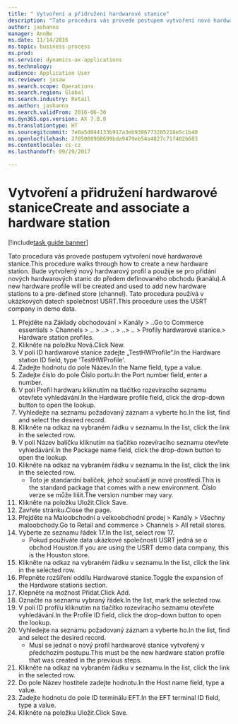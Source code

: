 ```yaml
--- 
title: " Vytvoření a přidružení hardwarové stanice"
description: "Tato procedura vás provede postupem vytvoření nové hardwarové stanice."
author: jashanno
manager: AnnBe
ms.date: 11/14/2016
ms.topic: business-process
ms.prod: 
ms.service: dynamics-ax-applications
ms.technology: 
audience: Application User
ms.reviewer: josaw
ms.search.scope: Operations
ms.search.region: Global
ms.search.industry: Retail
ms.author: jashanno
ms.search.validFrom: 2016-06-30
ms.dyn365.ops.version: AX 7.0.0
ms.translationtype: HT
ms.sourcegitcommit: 7e0a5d044133b917a3eb9386773205218e5c1b40
ms.openlocfilehash: 2705008908699bda9479eb54a4827c71f402b603
ms.contentlocale: cs-cz
ms.lasthandoff: 09/29/2017

---
```

# <a name="create-and-associate-a-hardware-station"></a><span data-ttu-id="050cc-103"> Vytvoření a přidružení hardwarové stanice</span><span class="sxs-lookup"><span data-stu-id="050cc-103">Create and associate a hardware station</span></span>

[!include[task guide banner](../includes/task-guide-banner.md)]

<span data-ttu-id="050cc-104">Tato procedura vás provede postupem vytvoření nové hardwarové stanice.</span><span class="sxs-lookup"><span data-stu-id="050cc-104">This procedure walks through how to create a new hardware station.</span></span> <span data-ttu-id="050cc-105">Bude vytvořený nový hardwarový profil a použije se pro přidání nových hardwarových stanic do předem definovaného obchodu (kanálu).</span><span class="sxs-lookup"><span data-stu-id="050cc-105">A new hardware profile will be created and used to add new hardware stations to a pre-defined store (channel).</span></span> <span data-ttu-id="050cc-106">Tato procedura používá v ukázkových datech společnost USRT.</span><span class="sxs-lookup"><span data-stu-id="050cc-106">This procedure uses the USRT company in demo data.</span></span>

1. <span data-ttu-id="050cc-107">Přejděte na Základy obchodování > Kanály > ..</span><span class="sxs-lookup"><span data-stu-id="050cc-107">Go to Commerce essentials > Channels > ..</span></span> <span data-ttu-id="050cc-108">> ..</span><span class="sxs-lookup"><span data-stu-id="050cc-108">> ..</span></span> <span data-ttu-id="050cc-109">> ..</span><span class="sxs-lookup"><span data-stu-id="050cc-109">> ..</span></span> <span data-ttu-id="050cc-110">> Profily hardwarové stanice.</span><span class="sxs-lookup"><span data-stu-id="050cc-110">> Hardware station profiles.</span></span>
2. <span data-ttu-id="050cc-111">Klikněte na položku Nová.</span><span class="sxs-lookup"><span data-stu-id="050cc-111">Click New.</span></span>
3. <span data-ttu-id="050cc-112">V poli ID hardwarové stanice zadejte „TestHWProfile“.</span><span class="sxs-lookup"><span data-stu-id="050cc-112">In the Hardware station ID field, type 'TestHWProfile'.</span></span>
4. <span data-ttu-id="050cc-113">Zadejte hodnotu do pole Název.</span><span class="sxs-lookup"><span data-stu-id="050cc-113">In the Name field, type a value.</span></span>
5. <span data-ttu-id="050cc-114">Zadejte číslo do pole Číslo portu.</span><span class="sxs-lookup"><span data-stu-id="050cc-114">In the Port number field, enter a number.</span></span>
6. <span data-ttu-id="050cc-115">V poli Profil hardwaru kliknutím na tlačítko rozevíracího seznamu otevřete vyhledávání.</span><span class="sxs-lookup"><span data-stu-id="050cc-115">In the Hardware profile field, click the drop-down button to open the lookup.</span></span>
7. <span data-ttu-id="050cc-116">Vyhledejte na seznamu požadovaný záznam a vyberte ho.</span><span class="sxs-lookup"><span data-stu-id="050cc-116">In the list, find and select the desired record.</span></span>
8. <span data-ttu-id="050cc-117">Klikněte na odkaz na vybraném řádku v seznamu.</span><span class="sxs-lookup"><span data-stu-id="050cc-117">In the list, click the link in the selected row.</span></span>
9. <span data-ttu-id="050cc-118">V poli Název balíčku kliknutím na tlačítko rozevíracího seznamu otevřete vyhledávání.</span><span class="sxs-lookup"><span data-stu-id="050cc-118">In the Package name field, click the drop-down button to open the lookup.</span></span>
10. <span data-ttu-id="050cc-119">Klikněte na odkaz na vybraném řádku v seznamu.</span><span class="sxs-lookup"><span data-stu-id="050cc-119">In the list, click the link in the selected row.</span></span>
    * <span data-ttu-id="050cc-120">Toto je standardní balíček, jehož součástí je nové prostředí.</span><span class="sxs-lookup"><span data-stu-id="050cc-120">This is the standard package that comes with a new environment.</span></span> <span data-ttu-id="050cc-121">Číslo verze se může lišit.</span><span class="sxs-lookup"><span data-stu-id="050cc-121">The version number may vary.</span></span>  
11. <span data-ttu-id="050cc-122">Klikněte na položku Uložit.</span><span class="sxs-lookup"><span data-stu-id="050cc-122">Click Save.</span></span>
12. <span data-ttu-id="050cc-123">Zavřete stránku.</span><span class="sxs-lookup"><span data-stu-id="050cc-123">Close the page.</span></span>
13. <span data-ttu-id="050cc-124">Přejděte na Maloobchodní a velkoobchodní prodej > Kanály > Všechny maloobchody.</span><span class="sxs-lookup"><span data-stu-id="050cc-124">Go to Retail and commerce > Channels > All retail stores.</span></span>
14. <span data-ttu-id="050cc-125">Vyberte ze seznamu řádek 17.</span><span class="sxs-lookup"><span data-stu-id="050cc-125">In the list, select row 17.</span></span>
    * <span data-ttu-id="050cc-126">Pokud používáte data ukázkové společnosti USRT jedná se o obchod Houston.</span><span class="sxs-lookup"><span data-stu-id="050cc-126">If you are using the USRT demo data company, this is the Houston store.</span></span>  
15. <span data-ttu-id="050cc-127">Klikněte na odkaz na vybraném řádku v seznamu.</span><span class="sxs-lookup"><span data-stu-id="050cc-127">In the list, click the link in the selected row.</span></span>
16. <span data-ttu-id="050cc-128">Přepněte rozšíření oddílu Hardwarové stanice.</span><span class="sxs-lookup"><span data-stu-id="050cc-128">Toggle the expansion of the Hardware stations section.</span></span>
17. <span data-ttu-id="050cc-129">Klepněte na možnost Přidat.</span><span class="sxs-lookup"><span data-stu-id="050cc-129">Click Add.</span></span>
18. <span data-ttu-id="050cc-130">Označte na seznamu vybraný řádek.</span><span class="sxs-lookup"><span data-stu-id="050cc-130">In the list, mark the selected row.</span></span>
19. <span data-ttu-id="050cc-131">V poli ID profilu kliknutím na tlačítko rozevíracího seznamu otevřete vyhledávání.</span><span class="sxs-lookup"><span data-stu-id="050cc-131">In the Profile ID field, click the drop-down button to open the lookup.</span></span>
20. <span data-ttu-id="050cc-132">Vyhledejte na seznamu požadovaný záznam a vyberte ho.</span><span class="sxs-lookup"><span data-stu-id="050cc-132">In the list, find and select the desired record.</span></span>
    * <span data-ttu-id="050cc-133">Musí se jednat o nový profil hardwarové stanice vytvořený v předchozím postupu.</span><span class="sxs-lookup"><span data-stu-id="050cc-133">This must be the new hardware station profile that was created in the previous steps.</span></span>  
21. <span data-ttu-id="050cc-134">Klikněte na odkaz na vybraném řádku v seznamu.</span><span class="sxs-lookup"><span data-stu-id="050cc-134">In the list, click the link in the selected row.</span></span>
22. <span data-ttu-id="050cc-135">Do pole Název hostitele zadejte hodnotu.</span><span class="sxs-lookup"><span data-stu-id="050cc-135">In the Host name field, type a value.</span></span>
23. <span data-ttu-id="050cc-136">Zadejte hodnotu do pole ID terminálu EFT.</span><span class="sxs-lookup"><span data-stu-id="050cc-136">In the EFT terminal ID field, type a value.</span></span>
24. <span data-ttu-id="050cc-137">Klikněte na položku Uložit.</span><span class="sxs-lookup"><span data-stu-id="050cc-137">Click Save.</span></span>


